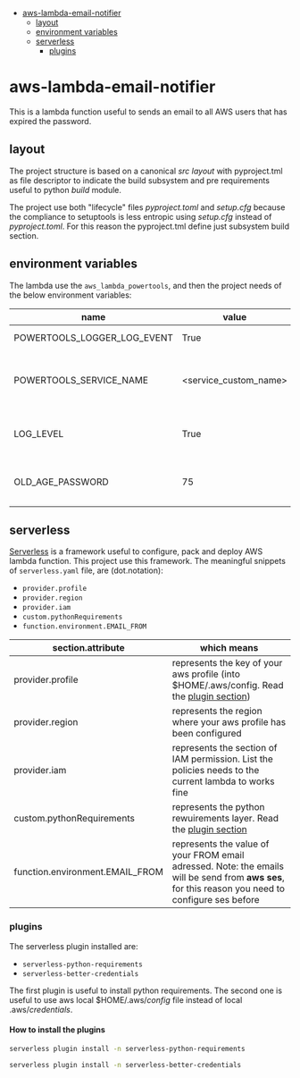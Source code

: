 <!-- TOC -->
* [aws-lambda-email-notifier](#aws-lambda-email-notifier)
  * [layout](#layout)
  * [environment variables](#environment-variables)
  * [serverless](#serverless)
    * [plugins](#plugins)
<!-- TOC -->

# aws-lambda-email-notifier

This is a lambda function useful to sends an email to all AWS users that has expired the password.

## layout
The project structure is based on a canonical _src layout_ with pyproject.tml as file 
descriptor to indicate the build subsystem and pre requirements useful to python _build_
module.

The project use both "lifecycle" files _pyproject.toml_ and _setup.cfg_ because the
compliance to setuptools is less entropic using _setup.cfg_ instead of _pyproject.toml_.
For this reason the pyproject.tml define just subsystem build section.

## environment variables

The lambda use the `aws_lambda_powertools`, and then the project needs of the below environment variables:

|name                       |value                |type|mandatory                                |
|---------------------------|---------------------|----|-----------------------------------------|
|POWERTOOLS_LOGGER_LOG_EVENT|True                 |bool|if not in production                     |
|POWERTOOLS_SERVICE_NAME    |<service_custom_name>|str |usefult to configure the aws power logger|
|LOG_LEVEL                  |True                 |bool|useful to configure the basic logger     |
|OLD_AGE_PASSWORD           |75                   |int |useful to set a old age of password      |

## serverless

[Serverless](https://www.serverless.com/) is a framework useful to configure, pack and deploy AWS lambda function.
This project use this framework.
The meaningful snippets of `serverless.yaml` file, are (dot.notation):

- `provider.profile`
- `provider.region`
- `provider.iam`
- `custom.pythonRequirements`
- `function.environment.EMAIL_FROM`

| section.attribute               | which means                                                                                                                                        |
|---------------------------------|----------------------------------------------------------------------------------------------------------------------------------------------------| 
| provider.profile                | represents the key of your aws profile (into $HOME/.aws/config. Read the [plugin section](#plugins))                                               |
| provider.region                 | represents the region where your aws profile has been configured                                                                                   |
| provider.iam                    | represents the section of IAM permission. List the policies needs to the current lambda to works fine                                              |
| custom.pythonRequirements       | represents the python rewuirements layer. Read the [plugin section](#plugins)                                                                      |
| function.environment.EMAIL_FROM | represents the value of your FROM email adressed. Note: the emails will be send from **aws ses**, for this reason you need to configure ses before | 

### plugins

The serverless plugin installed are:

- `serverless-python-requirements`
- `serverless-better-credentials`

The first plugin is useful to install python requirements. The second one is useful to use aws local $HOME/.aws/_config_
file instead of local .aws/_credentials_.

#### How to install the plugins

```bash
serverless plugin install -n serverless-python-requirements
```

```bash
serverless plugin install -n serverless-better-credentials
```
